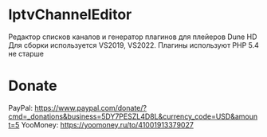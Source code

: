 ﻿# IptvChannelEditor
Редактор списков каналов и генератор плагинов для плейеров Dune HD
Для сборки используется VS2019, VS2022. Плагины используют PHP 5.4 не старше

# Donate
PayPal: https://www.paypal.com/donate/?cmd=_donations&business=5DY7PESZL4D8L&currency_code=USD&amount=5
YooMoney: https://yoomoney.ru/to/41001913379027
